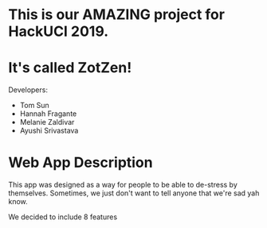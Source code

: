 # This is our AMAZING project for HackUCI 2019.
# It's called ZotZen!
Developers:
  + Tom Sun
  + Hannah Fragante
  + Melanie Zaldivar
  + Ayushi Srivastava

# Web App Description
This app was designed as a way for people to be able to de-stress by themselves. Sometimes, we just don't want to tell anyone that we're sad yah know.

We decided to include 8 features
